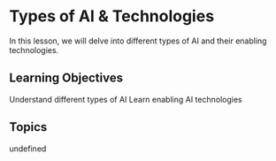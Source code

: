 # Types of AI & Technologies

In this lesson, we will delve into different types of AI and their enabling technologies.

## Learning Objectives
Understand different types of AI
Learn enabling AI technologies

## Topics
undefined